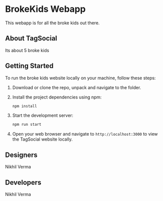 # BrokeKids Webapp

This webapp is for all the broke kids out there.

## About TagSocial

Its about 5 broke kids

## Getting Started

To run the broke kids website locally on your machine, follow these steps:
1. Download or clone the repo, unpack and navigate to the folder.

2. Install the project dependencies using npm:
   ```bash
   npm install
   ```

3. Start the development server:
   ```bash
   npm run start
   ```

4. Open your web browser and navigate to `http://localhost:3000` to view the TagSocial website locally.

## Designers
  Nikhil Verma
## Developers
  Nikhil Verma



